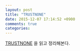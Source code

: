 ```yaml
---
layout: post
title: "TRUSTNONE"
date: 2015-12-07 17:14:52 +0900
comments: true
categories: 
---
```


[TRUSTNONE](http://theroot.ninja/disclosures/TRUSTNONE_1.0-11282015.pdf) 을 읽고 정리해본다.
